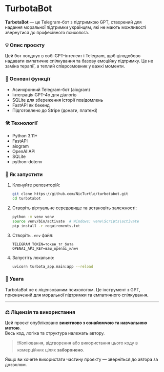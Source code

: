 # TurbotaBot

**TurbotaBot** — це Telegram-бот з підтримкою GPT, створений для надання моральної підтримки українцям, які не мають можливості звернутися до професійного психолога.

### 💡 Опис проєкту

Цей бот поєднує в собі GPT-інтелект і Telegram, щоб цілодобово надавати емпатичне спілкування та базову емоційну підтримку. Це не заміна терапії, а теплий співрозмовник у важкі моменти.

### 🧠 Основні функції

- Асинхронний Telegram-бот (aiogram)
- Інтеграція GPT-4o для діалогів
- SQLite для збереження історії повідомлень
- FastAPI як бекенд
- Підготовлено до Stripe (донати, платежі)

### 🛠️ Технології

- Python 3.11+
- FastAPI
- aiogram
- OpenAI API
- SQLite
- python-dotenv

### 🚀 Як запустити

1. Клонуйте репозиторій:
    ```bash
    git clone https://github.com/NicTurtle/turbotabot.git
    cd turbotabot
    ```

2. Створіть віртуальне середовище та встановіть залежності:
    ```bash
    python -m venv venv
    source venv/bin/activate  # Windows: venv\Scripts\activate
    pip install -r requirements.txt
    ```

3. Створіть `.env` файл:
    ```
    TELEGRAM_TOKEN=токен_тг_бота
    OPENAI_API_KEY=ваш_openai_ключ
    ```

4. Запустіть локально:
    ```bash
    uvicorn turbota_app.main:app --reload 
    ```

### 📌 Увага

TurbotaBot не є ліцензованим психологом. Це інструмент з GPT, призначений для моральної підтримки та емпатичного спілкування.

---

### ⚖️ Ліцензія та використання

Цей проєкт опубліковано **винятково з ознайомчою та навчальною метою**.  
Весь код, логіка та структура належать автору.

> ❗️Копіювання, відтворення або використання цього коду в комерційних цілях **заборонено**.

Якщо ви хочете використати частину проєкту — зверніться до автора за дозволом.
